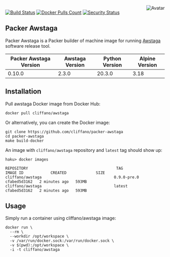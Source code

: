 <img align="right" src="https://raw.github.com/cliffano/packer-awstaga/master/avatar.jpg" alt="Avatar"/>

[![Build Status](https://github.com/cliffano/packer-awstaga/workflows/CI/badge.svg)](https://github.com/cliffano/packer-awstaga/actions?query=workflow%3ACI)
[![Docker Pulls Count](https://img.shields.io/docker/pulls/cliffano/awstaga.svg)](https://hub.docker.com/r/cliffano/awstaga/)
[![Security Status](https://snyk.io/test/github/cliffano/packer-awstaga/badge.svg)](https://snyk.io/test/github/cliffano/packer-awstaga)

Packer Awstaga
--------------

Packer Awstaga is a Packer builder of machine image for running [Awstaga](https://github.com/cliffano/awstaga) software release tool.

| Packer Awstaga Version | Awstaga Version | Python Version | Alpine Version |
|------------------------|-----------------|----------------|----------------|
| 0.10.0                 | 2.3.0           | 20.3.0         | 3.18           |

Installation
------------

Pull awstaga Docker image from Docker Hub:

    docker pull cliffano/awstaga

Or alternatively, you can create the Docker image:

    git clone https://github.com/cliffano/packer-awstaga
    cd packer-awstaga
    make build-docker

An image with `cliffano/awstaga` repository and `latest` tag should show up:

    haku> docker images

    REPOSITORY                                       TAG                 IMAGE ID            CREATED             SIZE
    cliffano/awstaga                                0.9.0-pre.0                             cfabed5d3162   2 minutes ago   593MB
    cliffano/awstaga                                latest                                  cfabed5d3162   2 minutes ago   593MB

Usage
-----

Simply run a container using cliffano/awstaga image:

    docker run \
      --rm \
      --workdir /opt/workspace \
      -v /var/run/docker.sock:/var/run/docker.sock \
      -v $(pwd):/opt/workspace \
      -i -t cliffano/awstaga